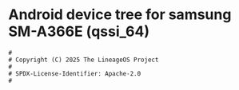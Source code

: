 # Android device tree for samsung SM-A366E (qssi_64)

```
#
# Copyright (C) 2025 The LineageOS Project
#
# SPDX-License-Identifier: Apache-2.0
#
```
